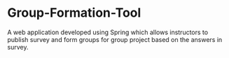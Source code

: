 # Group-Formation-Tool
A web application developed using Spring which allows instructors to publish survey and form groups for group project based on the answers in survey. 
